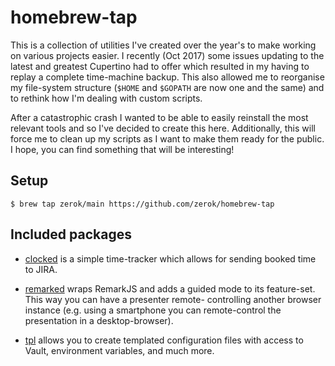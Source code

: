 # homebrew-tap

This is a collection of utilities I've created over the year's to make working
on various projects easier. I recently (Oct 2017) some issues updating to the
latest and greatest Cupertino had to offer which resulted in my having to
replay a complete time-machine backup. This also allowed me to reorganise my
file-system structure (`$HOME` and `$GOPATH` are now one and the same) and to
rethink how I'm dealing with custom scripts.

After a catastrophic crash I wanted to be able to easily reinstall the most
relevant tools and so I've decided to create this here. Additionally, this will
force me to clean up my scripts as I want to make them ready for the public.
I hope, you can find something that will be interesting!

## Setup

```
$ brew tap zerok/main https://github.com/zerok/homebrew-tap
```

## Included packages

* [clocked](https://github.com/zerok/clocked) is a simple time-tracker which
  allows for sending booked time to JIRA.

* [remarked](https://github.com/zerok/remarked) wraps RemarkJS and adds a
  guided mode to its feature-set. This way you can have a presenter remote-
  controlling another browser instance (e.g. using a smartphone you can
  remote-control the presentation in a desktop-browser).

* [tpl](https://github.com/zerok/tpl) allows you to create templated
  configuration files with access to Vault, environment variables, and much
  more.
